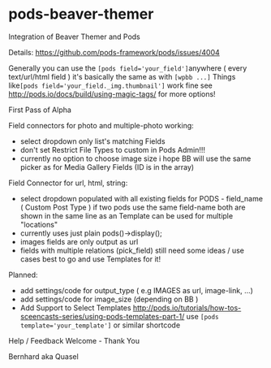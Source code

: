 # pods-beaver-themer
Integration of Beaver Themer and Pods 

Details:
https://github.com/pods-framework/pods/issues/4004

Generally you can use the `[pods field='your_field']`anywhere ( every text/url/html field ) it's basically the same as with `[wpbb ...]`
Things like`[pods field='your_field._img.thumbnail']` work fine see http://pods.io/docs/build/using-magic-tags/ for more options!


First Pass of Alpha

Field connectors for photo and multiple-photo working:
- select dropdown only list's matching Fields 
- don't set Restrict File Types to custom in Pods Admin!!!
- currently no option to choose image size i hope BB will use the same picker as for Media Gallery Fields (ID is in the array)


Field Connector for url, html, string:
- select dropdown populated with all existing fields for PODS - field_name ( Custom Post Type ) if two pods use the same field-name both are shown in the same line as an Template can be used for multiple "locations"
- currently uses just plain pods()->display();
- images fields are only output as url 
- fields with multiple relations (pick_field) still need some ideas / use cases best to go and use Templates for it!


Planned:
- add settings/code for output_type ( e.g IMAGES as url, image-link, ...)
- add settings/code for image_size (depending on BB )
- Add Support to Select Templates http://pods.io/tutorials/how-tos-sceencasts-series/using-pods-templates-part-1/  use `[pods template='your_template']` or similar shortcode



Help / Feedback Welcome - Thank You

Bernhard aka Quasel
